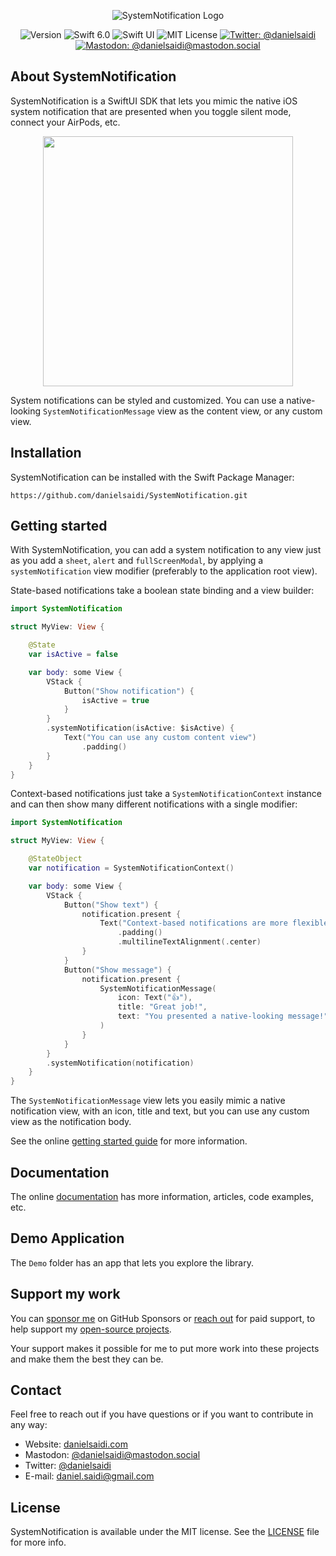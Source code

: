 <p align="center">
    <img src ="Resources/Logo_GitHub_New.png" alt="SystemNotification Logo" title="SystemNotification" />
</p>

<p align="center">
    <img src="https://img.shields.io/github/v/release/danielsaidi/SystemNotification?color=%2300550&sort=semver" alt="Version" />
    <img src="https://img.shields.io/badge/swift-6.0-orange.svg" alt="Swift 6.0" />
    <img src="https://img.shields.io/badge/platform-SwiftUI-blue.svg" alt="Swift UI" title="Swift UI" />
    <img src="https://img.shields.io/github/license/danielsaidi/SystemNotification" alt="MIT License" />
    <a href="https://twitter.com/danielsaidi"><img src="https://img.shields.io/twitter/url?label=Twitter&style=social&url=https%3A%2F%2Ftwitter.com%2Fdanielsaidi" alt="Twitter: @danielsaidi" title="Twitter: @danielsaidi" /></a>
    <a href="https://mastodon.social/@danielsaidi"><img src="https://img.shields.io/mastodon/follow/000253346?label=mastodon&style=social" alt="Mastodon: @danielsaidi@mastodon.social" title="Mastodon: @danielsaidi@mastodon.social" /></a>
</p>



## About SystemNotification

SystemNotification is a SwiftUI SDK that lets you mimic the native iOS system notification that are presented when you toggle silent mode, connect your AirPods, etc. 

<p align="center">
    <img src="Resources/Demo.gif" width=400 />
</p>

System notifications can be styled and customized. You can use a native-looking `SystemNotificationMessage` view as the content view, or any custom view.



## Installation

SystemNotification can be installed with the Swift Package Manager:

```
https://github.com/danielsaidi/SystemNotification.git
```



## Getting started

With SystemNotification, you can add a system notification to any view just as you add a `sheet`, `alert` and `fullScreenModal`, by applying a `systemNotification` view modifier (preferably to the application root view).

State-based notifications take a boolean state binding and a view builder:

```swift
import SystemNotification

struct MyView: View {

    @State
    var isActive = false

    var body: some View {
        VStack {
            Button("Show notification") {
                isActive = true
            }
        }
        .systemNotification(isActive: $isActive) {
            Text("You can use any custom content view")
                .padding()
        }
    }
}
```

Context-based notifications just take a `SystemNotificationContext` instance and can then show many different notifications with a single modifier:

```swift
import SystemNotification

struct MyView: View {

    @StateObject
    var notification = SystemNotificationContext()

    var body: some View {
        VStack {
            Button("Show text") {
                notification.present {
                    Text("Context-based notifications are more flexible.")
                        .padding()
                        .multilineTextAlignment(.center)
                }
            }
            Button("Show message") {
                notification.present {
                    SystemNotificationMessage(
                        icon: Text("👍"),
                        title: "Great job!",
                        text: "You presented a native-looking message!"
                    )
                }
            }
        }
        .systemNotification(notification)
    }
}
```

The `SystemNotificationMessage` view lets you easily mimic a native notification view, with an icon, title and text, but you can use any custom view as the notification body.

See the online [getting started guide][Getting-Started] for more information.



## Documentation

The online [documentation][Documentation] has more information, articles, code examples, etc.



## Demo Application

The `Demo` folder has an app that lets you explore the library.



## Support my work 

You can [sponsor me][Sponsors] on GitHub Sponsors or [reach out][Email] for paid support, to help support my [open-source projects][OpenSource].

Your support makes it possible for me to put more work into these projects and make them the best they can be.



## Contact

Feel free to reach out if you have questions or if you want to contribute in any way:

* Website: [danielsaidi.com][Website]
* Mastodon: [@danielsaidi@mastodon.social][Mastodon]
* Twitter: [@danielsaidi][Twitter]
* E-mail: [daniel.saidi@gmail.com][Email]



## License

SystemNotification is available under the MIT license. See the [LICENSE][License] file for more info.



[Email]: mailto:daniel.saidi@gmail.com
[Website]: https://www.danielsaidi.com
[GitHub]: https://www.github.com/danielsaidi
[Twitter]: https://www.twitter.com/danielsaidi
[Mastodon]: https://mastodon.social/@danielsaidi
[Sponsors]: https://github.com/sponsors/danielsaidi
[OpenSource]: https://www.danielsaidi.com/opensource

[Documentation]: https://danielsaidi.github.io/SystemNotification
[Getting-Started]: https://danielsaidi.github.io/SystemNotification/documentation/systemnotification/getting-started
[License]: https://github.com/danielsaidi/SystemNotification/blob/master/LICENSE
